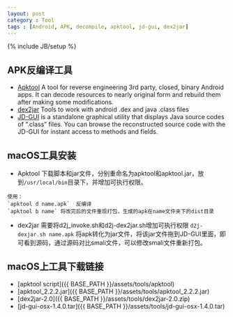 ```yaml
---
layout: post
category : Tool
tags : [Android, APK, decompile, apktool, jd-gui, dex2jar]
---
```

{% include JB/setup %}

APK反编译工具
-----
* [Apktool](https://ibotpeaches.github.io/Apktool/) A tool for reverse engineering 3rd party, closed, binary Android apps. It can decode resources to nearly original form and rebuild them after making some modifications.
* [dex2jar](https://github.com/pxb1988/dex2jar) Tools to work with android .dex and java .class files
* [JD-GUI](http://jd.benow.ca) is a standalone graphical utility that displays Java source codes of “.class” files. You can browse the reconstructed source code with the JD-GUI for instant access to methods and fields.

macOS工具安装
-----
* Apktool
下载脚本和jar文件，分别重命名为apktool和apktool.jar，放到`/usr/local/bin`目录下，并增加可执行权限。
```
使用：  
`apktool d name.apk`  反编译  
`apktool b name` 将改完后的文件重现打包，生成的apk在name文件夹下的dist目录
```
* dex2jar
需要将d2j_invoke.sh和d2j-dex2jar.sh增加可执行权限
`d2j-dexjar.sh name.apk`  将apk转化为jar文件，将该jar文件拖到JD-GUI里面，即可看到源码，通过源码对比smali文件，可以修改smali文件重新打包。

macOS上工具下载链接
-----
* [apktool script]({{ BASE_PATH }}/assets/tools/apktool)
* [apktool_2.2.2.jar]({{ BASE_PATH }}/assets/tools/apktool_2.2.2.jar)
* [dex2jar-2.0]({{ BASE_PATH }}/assets/tools/dex2jar-2.0.zip)
* [jd-gui-osx-1.4.0.tar]({{ BASE_PATH }}/assets/tools/jd-gui-osx-1.4.0.tar)
